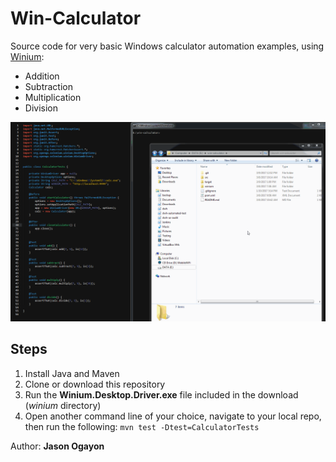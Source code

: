 Win-Calculator
===============

Source code for very basic Windows calculator automation examples, using [Winium](https://github.com/2gis/Winium):

* Addition
* Subtraction
* Multiplication
* Division

![demo](screenshots/win-calculator.gif)

## Steps

1. Install Java and Maven
2. Clone or download this repository
3. Run the **Winium.Desktop.Driver.exe** file included in the download (*winium* directory)
4. Open another command line of your choice, navigate to your local repo, then run the following: `mvn test -Dtest=CalculatorTests`

Author: **Jason Ogayon**